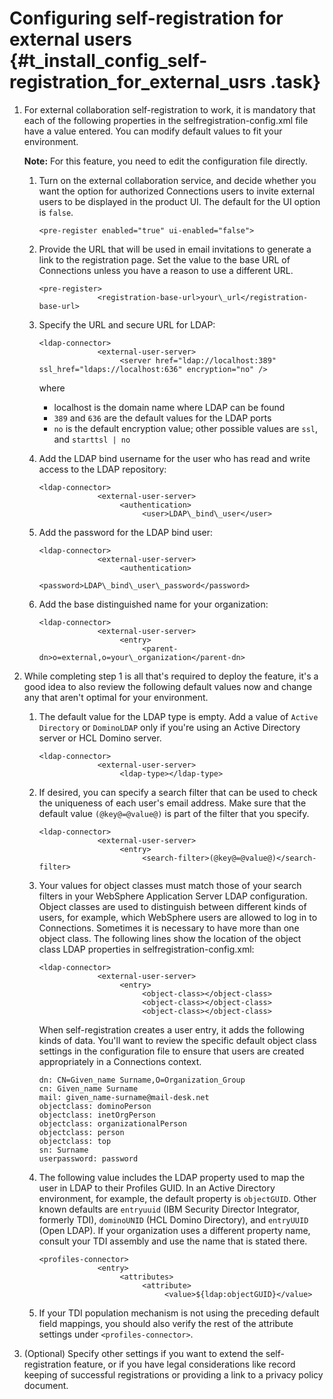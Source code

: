 # Configuring self-registration for external users {#t_install_config_self-registration_for_external_usrs .task}



1.  For external collaboration self-registration to work, it is mandatory that each of the following properties in the selfregistration-config.xml file have a value entered. You can modify default values to fit your environment.

    **Note:** For this feature, you need to edit the configuration file directly.

    1.  Turn on the external collaboration service, and decide whether you want the option for authorized Connections users to invite external users to be displayed in the product UI. The default for the UI option is `false`.

        ```
        <pre-register enabled="true" ui-enabled="false">
        ```

    2.  Provide the URL that will be used in email invitations to generate a link to the registration page. Set the value to the base URL of Connections unless you have a reason to use a different URL.

        ```
        <pre-register>
                     <registration-base-url>your\_url</registration-base-url> 
        ```

    3.  Specify the URL and secure URL for LDAP:

        ```
        <ldap-connector>
                     <external-user-server>
                          <server href="ldap://localhost:389" ssl_href="ldaps://localhost:636" encryption="no" />
        ```

        where

        -   localhost is the domain name where LDAP can be found
        -   `389` and `636` are the default values for the LDAP ports
        -   `no` is the default encryption value; other possible values are `ssl`, and `starttsl | no`
    4.  Add the LDAP bind username for the user who has read and write access to the LDAP repository:

        ```
        <ldap-connector>
                     <external-user-server>
                          <authentication>
                               <user>LDAP\_bind\_user</user>
        ```

    5.  Add the password for the LDAP bind user:

        ```
        <ldap-connector>
                     <external-user-server>
                          <authentication>
                               <password>LDAP\_bind\_user\_password</password>
        ```

    6.  Add the base distinguished name for your organization:

        ```
        <ldap-connector>
                     <external-user-server>
                          <entry>
                               <parent-dn>o=external,o=your\_organization</parent-dn>
        ```

2.  While completing step 1 is all that's required to deploy the feature, it's a good idea to also review the following default values now and change any that aren't optimal for your environment.

    1.  The default value for the LDAP type is empty. Add a value of `Active Directory` or `DominoLDAP` only if you're using an Active Directory server or HCL Domino server.

        ```
        <ldap-connector>
                     <external-user-server>
                          <ldap-type></ldap-type>
        ```

    2.  If desired, you can specify a search filter that can be used to check the uniqueness of each user's email address. Make sure that the default value `(@key@=@value@)` is part of the filter that you specify.

        ```
        <ldap-connector>
                     <external-user-server>
                          <entry>
                               <search-filter>(@key@=@value@)</search-filter>
        ```

    3.  Your values for object classes must match those of your search filters in your WebSphere Application Server LDAP configuration. Object classes are used to distinguish between different kinds of users, for example, which WebSphere users are allowed to log in to Connections. Sometimes it is necessary to have more than one object class. The following lines show the location of the object class LDAP properties in selfregistration-config.xml:

        ```
        <ldap-connector>
                     <external-user-server>
                          <entry>
                               <object-class></object-class>
                               <object-class></object-class>
                               <object-class></object-class>
        ```

        When self-registration creates a user entry, it adds the following kinds of data. You'll want to review the specific default object class settings in the configuration file to ensure that users are created appropriately in a Connections context.

        ```
        dn: CN=Given_name Surname,O=Organization_Group
        cn: Given_name Surname
        mail: given_name-surname@mail-desk.net
        objectclass: dominoPerson
        objectclass: inetOrgPerson
        objectclass: organizationalPerson
        objectclass: person
        objectclass: top
        sn: Surname
        userpassword: password
        ```

    4.  The following value includes the LDAP property used to map the user in LDAP to their Profiles GUID. In an Active Directory environment, for example, the default property is `objectGUID`. Other known defaults are `entryuuid` \(IBM Security Director Integrator, formerly TDI\), `dominoUNID` \(HCL Domino Directory\), and `entryUUID` \(Open LDAP\). If your organization uses a different property name, consult your TDI assembly and use the name that is stated there.

        ```
        <profiles-connector>
                     <entry>
                          <attributes>
                               <attribute>
                                    <value>${ldap:objectGUID}</value>
        ```

    5.  If your TDI population mechanism is not using the preceding default field mappings, you should also verify the rest of the attribute settings under `<profiles-connector>`.

3.  \(Optional\) Specify other settings if you want to extend the self-registration feature, or if you have legal considerations like record keeping of successful registrations or providing a link to a privacy policy document.


